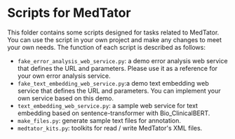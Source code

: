 # Scripts for MedTator

This folder contains some scripts designed for tasks related to MedTator. 
You can use the script in your own project and make any changes to meet your own needs.
The function of each script is described as follows:

- `fake_error_analysis_web_service.py`: a demo error analysis web service that defines the URL and parameters. Please use it as a reference for your own error analysis service.
- `fake_text_embedding_web_service.py`:a demo text embedding web service that defines the URL and parameters. You can implement your own service based on this demo. 
- `text_embedding_web_service.py`: a sample web service for text embedding based on sentence-transformer with Bio_ClinicalBERT.
- `make_files.py`: generate sample text files for annotation.
- `medtator_kits.py`: toolkits for read / write MedTator's XML files.

